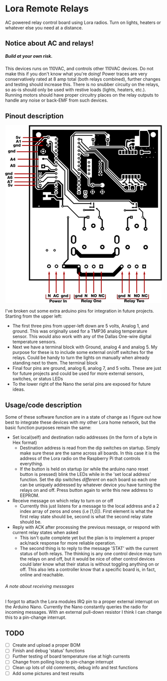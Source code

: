 # Lora Remote Relays

AC powered relay control board using Lora radios. Turn on lights, heaters or whatever else you need at a distance.

## Notice about AC and relays!
##### Build at your own risk.
This devices runs on 110VAC, and controls other 110VAC devices. Do not make this if you don't know what you're doing! Power traces are very conservatively rated at 8 amp total (both relays combined), further changes and testing should increase this. There is no snubber circuity on the relays, so as-is should only be used with restive loads (lights, heaters, etc.). Running motors should have proper circuitry places on the relay outputs to handle any noise or back-EMF from such devices.

## Pinout description

![Pinouts](loraRemoteRelayPinout.png)

I've broken out some extra arduino pins for integration in future projects. Starting from the upper left:
  * The first three pins from upper-left down are 5 volts, Analog 1, and ground. This was originally used for a TMP36 analog temperature sensor. This would also work with any of the Dallas One-wire digital temperature sensors.
  * Next we have a terminal block with Ground, analog 4 and analog 5. My purpose for these is to include some external on/off switches for the relays. Could be handy to turn the lights on manually when already standing next to them. The terminal block
  * Final four pins are ground, analog 6, analog 7, and 5 volts. These are just for future projects and could be used for more external sensors, switches, or status LEDs
  * To the lower right of the Nano the serial pins are exposed for future ideas.


## Usage/code description

Some of these software function are in a state of change as I figure out how best to integrate these devices with my other Lora home network, but the basic function purposes remain the same:
  * Set local(self) and destination radio addresses (in the form of a byte in Hex format)
      * Destination address is read from the dip switches on startup. Simply make sure these are the same across all boards. In this case it is the address of the Lora radio on the Raspberry Pi that controls everything.
      * If the button is held on startup (or while the arduino nano reset button is pressed) blink the LEDs while in the 'set local address' function. Set the dip switches *different* on each board so each one can be uniquely addressed by whatever device you have turning the relays on and off. Press button again to write this new address to EEPROM.
  * Receive message on which relay to turn on or off
    * Currently this just listens for a message to the local address and a 2 index array of zeros and ones (i.e [1,0]). First element is what the first relay state should be, second is what the second relay state should be.
  * Reply with ACK after processing the previous message, or respond with current relay states when asked
    * This isn't quite complete yet but the plan is to implement a proper ack/nack response for more reliable operation.
    * The second thing is to reply to the message 'STAT' with the current status of both relays. The thinking is any one control device may turn the relays on and off, but it would be nice of other control devices could later know what their status is without toggling anything on or off. This also lets a controller know that a specific board is, in fact, online and reachable.

###### A note about receiving messages
I forgot to attach the Lora modules IRQ pin to a proper external interrupt on the Arduino Nano. Currently the Nano constantly queries the radio for incoming messages. With an external pull-down resistor I think I can change this to a pin-change interrupt.

## TODO

- [ ] Create and upload a proper BOM
- [ ] Finish and debug 'status' functions
- [ ] Further testing of board temperature rise at high currents
- [ ] Change from polling loop to pin-change interrupt
- [ ] Clean up lots of old comments, debug info and test functions
- [ ] Add some pictures and test results
